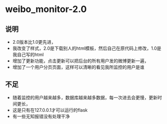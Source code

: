# weibo_monitor-2.0

## 说明

- 2.0版本比1.0更先进，
- 我改变了样式，2.0是下载别人的html模板，然后自己在原代码上修改，1.0是我自己写的html
- 增加了更新功能，点击更新可以把后台的所有用户发的微博更新一遍，
- 增加了一个用户分页页面，这样可以清晰的看见我所监控的用户是谁



## 不足

- 随着监控的用户越来越多，数据库越来越多数据，每一次进去会更慢，更新时间更长，
- 这是只有在127.0.0.1才可以运行的flask
- 有一些无知报错没有处理干净